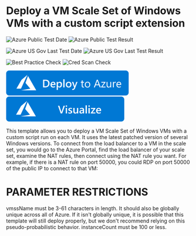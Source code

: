 # Deploy a VM Scale Set of Windows VMs with a custom script extension

![Azure Public Test Date](https://azurequickstartsservice.blob.core.windows.net/badges/201-vmss-custom-script-windows/PublicLastTestDate.svg)
![Azure Public Test Result](https://azurequickstartsservice.blob.core.windows.net/badges/201-vmss-custom-script-windows/PublicDeployment.svg)

![Azure US Gov Last Test Date](https://azurequickstartsservice.blob.core.windows.net/badges/201-vmss-custom-script-windows/FairfaxLastTestDate.svg)
![Azure US Gov Last Test Result](https://azurequickstartsservice.blob.core.windows.net/badges/201-vmss-custom-script-windows/FairfaxDeployment.svg)

![Best Practice Check](https://azurequickstartsservice.blob.core.windows.net/badges/201-vmss-custom-script-windows/BestPracticeResult.svg)
![Cred Scan Check](https://azurequickstartsservice.blob.core.windows.net/badges/201-vmss-custom-script-windows/CredScanResult.svg)

[![Deploy To Azure](https://raw.githubusercontent.com/Azure/azure-quickstart-templates/master/1-CONTRIBUTION-GUIDE/images/deploytoazure.svg?sanitize=true)]("https://portal.azure.com/#create/Microsoft.Template/uri/https%3A%2F%2Fraw.githubusercontent.com%2FAzure%2Fazure-quickstart-templates%2Fmaster%2F201-vmss-custom-script-windows%2Fazuredeploy.json")  [![Visualize](https://raw.githubusercontent.com/Azure/azure-quickstart-templates/master/1-CONTRIBUTION-GUIDE/images/visualizebutton.svg?sanitize=true)]("http://armviz.io/#/?load=https%3A%2F%2Fraw.githubusercontent.com%2FAzure%2Fazure-quickstart-templates%2Fmaster%2F201-vmss-custom-script-windows%2Fazuredeploy.json")

This template allows you to deploy a VM Scale Set of Windows VMs with a custom script run on each VM. It uses the latest patched version of several Windows versions. To connect from the load balancer to a VM in the scale set, you would go to the Azure Portal, find the load balancer of your scale set, examine the NAT rules, then connect using the NAT rule you want. For example, if there is a NAT rule on port 50000, you could RDP on port 50000 of the public IP to connect to that VM:

PARAMETER RESTRICTIONS
======================

vmssName must be 3-61 characters in length. It should also be globally unique across all of Azure. If it isn't globally unique, it is possible that this template will still deploy properly, but we don't recommend relying on this pseudo-probabilistic behavior.
instanceCount must be 100 or less.


